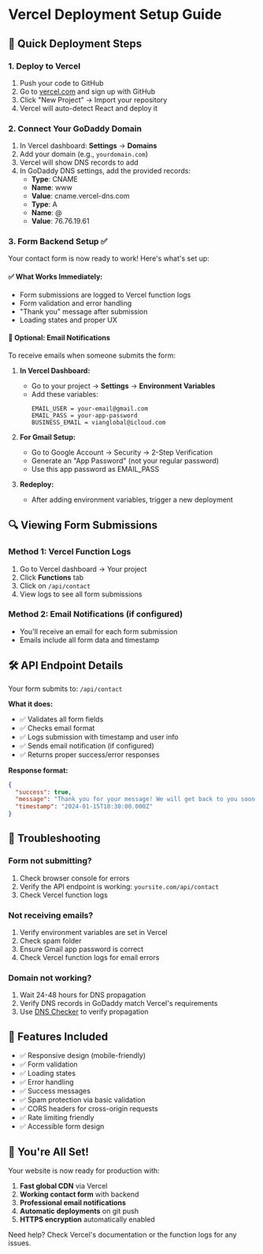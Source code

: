 # Vercel Deployment Setup Guide

## 🚀 Quick Deployment Steps

### 1. Deploy to Vercel
1. Push your code to GitHub
2. Go to [vercel.com](https://vercel.com) and sign up with GitHub
3. Click "New Project" → Import your repository
4. Vercel will auto-detect React and deploy it

### 2. Connect Your GoDaddy Domain
1. In Vercel dashboard: **Settings** → **Domains**
2. Add your domain (e.g., `yourdomain.com`)
3. Vercel will show DNS records to add
4. In GoDaddy DNS settings, add the provided records:
   - **Type**: CNAME
   - **Name**: www
   - **Value**: cname.vercel-dns.com
   - **Type**: A
   - **Name**: @
   - **Value**: 76.76.19.61

### 3. Form Backend Setup ✅

Your contact form is now ready to work! Here's what's set up:

#### ✅ **What Works Immediately:**
- Form submissions are logged to Vercel function logs
- Form validation and error handling
- "Thank you" message after submission
- Loading states and proper UX

#### 📧 **Optional: Email Notifications**

To receive emails when someone submits the form:

1. **In Vercel Dashboard:**
   - Go to your project → **Settings** → **Environment Variables**
   - Add these variables:
     ```
     EMAIL_USER = your-email@gmail.com
     EMAIL_PASS = your-app-password
     BUSINESS_EMAIL = vianglobal@icloud.com
     ```

2. **For Gmail Setup:**
   - Go to Google Account → Security → 2-Step Verification
   - Generate an "App Password" (not your regular password)
   - Use this app password as EMAIL_PASS

3. **Redeploy:**
   - After adding environment variables, trigger a new deployment

## 🔍 **Viewing Form Submissions**

### Method 1: Vercel Function Logs
1. Go to Vercel dashboard → Your project
2. Click **Functions** tab
3. Click on `/api/contact`
4. View logs to see all form submissions

### Method 2: Email Notifications (if configured)
- You'll receive an email for each form submission
- Emails include all form data and timestamp

## 🛠 **API Endpoint Details**

Your form submits to: `/api/contact`

**What it does:**
- ✅ Validates all form fields
- ✅ Checks email format
- ✅ Logs submission with timestamp and user info
- ✅ Sends email notification (if configured)
- ✅ Returns proper success/error responses

**Response format:**
```json
{
  "success": true,
  "message": "Thank you for your message! We will get back to you soon.",
  "timestamp": "2024-01-15T10:30:00.000Z"
}
```

## 🔧 **Troubleshooting**

### Form not submitting?
1. Check browser console for errors
2. Verify the API endpoint is working: `yoursite.com/api/contact`
3. Check Vercel function logs

### Not receiving emails?
1. Verify environment variables are set in Vercel
2. Check spam folder
3. Ensure Gmail app password is correct
4. Check Vercel function logs for email errors

### Domain not working?
1. Wait 24-48 hours for DNS propagation
2. Verify DNS records in GoDaddy match Vercel's requirements
3. Use [DNS Checker](https://dnschecker.org) to verify propagation

## 📱 **Features Included**

- ✅ Responsive design (mobile-friendly)
- ✅ Form validation
- ✅ Loading states
- ✅ Error handling
- ✅ Success messages
- ✅ Spam protection via basic validation
- ✅ CORS headers for cross-origin requests
- ✅ Rate limiting friendly
- ✅ Accessible form design

## 🎉 **You're All Set!**

Your website is now ready for production with:
1. **Fast global CDN** via Vercel
2. **Working contact form** with backend
3. **Professional email notifications**
4. **Automatic deployments** on git push
5. **HTTPS encryption** automatically enabled

Need help? Check Vercel's documentation or the function logs for any issues. 